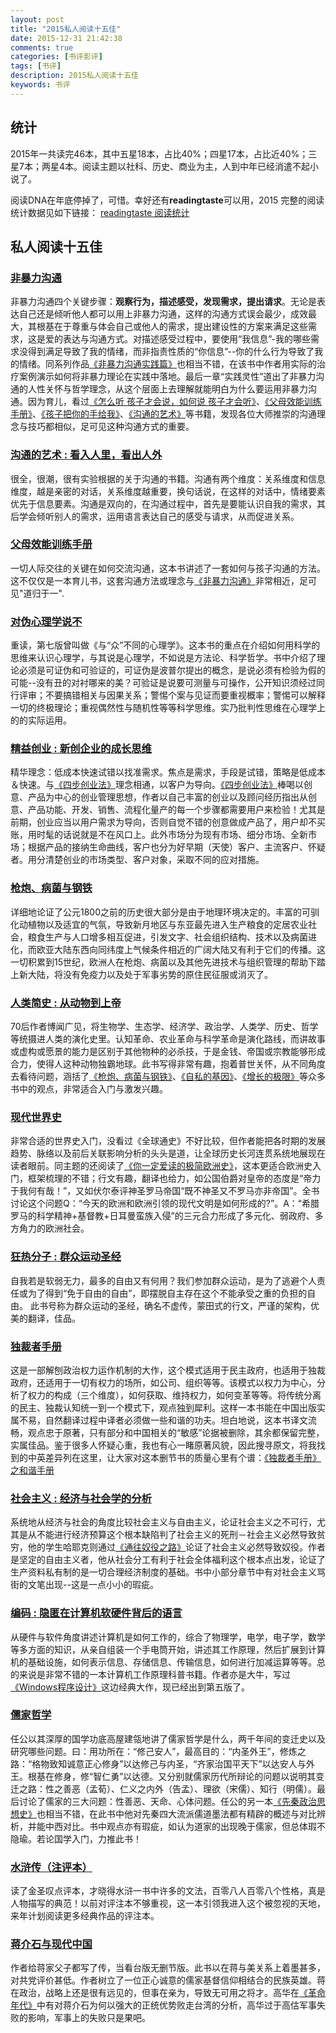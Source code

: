 ```yaml
---
layout: post
title: "2015私人阅读十五佳"
date: 2015-12-31 21:42:38
comments: true
categories: [书评影评]
tags: [书评]
description: 2015私人阅读十五佳
keywords: 书评
---
```


## 统计
2015年一共读完46本，其中五星18本，占比40%；四星17本，占比近40%；三星7本；两星4本。阅读主题以社科、历史、商业为主，人到中年已经消遣不起小说了。

阅读DNA在年底停掉了，可惜。幸好还有**readingtaste**可以用，2015 完整的阅读统计数据见如下链接：
[readingtaste 阅读统计](http://readingtaste.com/user/1297475/stat/books)

## 私人阅读十五佳

<!--more-->

### [非暴力沟通](http://book.douban.com/subject/3533221/)

非暴力沟通四个关键步骤：**观察行为，描述感受，发现需求，提出请求**。无论是表达自己还是倾听他人都可以用上非暴力沟通，这样的沟通方式误会最少，成效最大，其根基在于尊重与体会自己或他人的需求，提出建设性的方案来满足这些需求，这是爱的表达与沟通方式。对描述感受过程中，要使用“我信息”-我的哪些需求没得到满足导致了我的情绪，而非指责性质的“你信息”--你的什么行为导致了我的情绪。同系列作品[《非暴力沟通实践篇》](http://book.douban.com/subject/25985811/)也相当不错，在该书中作者用实际的治疗案例演示如何将非暴力理论在实践中落地。最后一章“实践灵性”道出了非暴力沟通的人性关怀与哲学理念，从这个层面上去理解就能明白为什么要运用非暴力沟通。因为育儿，看过[《怎么听 孩子才会说，如何说 孩子才会听》](http://book.douban.com/subject/2275635/)、[《父母效能训练手册》](http://book.douban.com/subject/3759379/)、[《孩子把你的手给我》](http://book.douban.com/subject/1067049/)、[《沟通的艺术》](http://book.douban.com/subject/26275861/)等书籍，发现各位大师推崇的沟通理念与技巧都相似，足可见这种沟通方式的重要。

### [沟通的艺术 : 看入人里，看出人外](http://book.douban.com/subject/26275861/)

很全，很潮，很有实验根据的关于沟通的书籍。沟通有两个维度：关系维度和信息维度，越是亲密的对话，关系维度越重要，换句话说，在这样的对话中，情绪要素优先于信息要素。沟通是双向的，在沟通过程中，首先是要能认识自我的需求，其后学会倾听别人的需求，运用语言表达自己的感受与请求，从而促进关系。

### [父母效能训练手册](http://book.douban.com/subject/3759379/)

一切人际交往的关键在如何交流沟通，这本书讲述了一套如何与孩子沟通的方法。这不仅仅是一本育儿书，这套沟通方法或理念与[《非暴力沟通》](http://book.douban.com/subject/3533221/)非常相近，足可见"道归于一".

### [对伪心理学说不](http://book.douban.com/subject/6952036/)

重读，第七版曾叫做《与“众”不同的心理学》。这本书的重点在介绍如何用科学的思维来认识心理学，与其说是心理学，不如说是方法论、科学哲学。书中介绍了理论必须是可证伪和可验证的，可证伪是波普尔提出的概念，是说必须有检验为假的可能--没有丑的对衬哪来的美？可验证是说要可测量与可操作，公开知识须经过同行评审；不要搞错相关与因果关系；警惕个案与见证而要重视概率；警惕可以解释一切的终极理论；重视偶然性与随机性等等科学思维。实乃批判性思维在心理学上的的实际运用。

### [精益创业 : 新创企业的成长思维](http://book.douban.com/subject/10945606/)

精华理念：低成本快速试错以找准需求。焦点是需求，手段是试错，策略是低成本＆快速。与[《四步创业法》](http://book.douban.com/subject/11516567/)理念相通，以客户为导向。[《四步创业法》](http://book.douban.com/subject/11516567/)棒喝以创意、产品为中心的创业管理思想，作者以自己丰富的创业以及顾问经历指出从创意、产品功能、开发、销售、流程化量产的每一个步骤都需要用户来检验！尤其是前期，创业应当以用户需求为导向，否则自觉不错的创意做成产品了，用户却不买账，用时髦的话说就是不在风口上。此外市场分为现有市场、细分市场、全新市场；根据产品的接纳生命曲线，客户也分为好早期（天使）客户、主流客户、怀疑者。用分清楚创业的市场类型、客户对象，采取不同的应对措施。

### [枪炮、病菌与钢铁](http://book.douban.com/subject/1813841/)

详细地论证了公元1800之前的历史很大部分是由于地理环境决定的。丰富的可驯化动植物以及适宜的气氛，导致新月地区与东亚最先进入生产粮食的定居农业社会，粮食生产与人口增多相互促进，引发文字、社会组织结构、技术以及病菌进化，而欧亚大陆东西向同纬度上气候条件相近的广阔大陆又有利于它们的传播。这一切积累到15世纪，欧洲人在枪炮、病菌以及其他先进技术与组织管理的帮助下踏上新大陆，将没有免疫力以及处于军事劣势的原住民征服或消灭了。

### [人类简史 : 从动物到上帝](http://book.douban.com/subject/25985021/)

70后作者博闻广见，将生物学、生态学、经济学、政治学、人类学、历史、哲学等统摄进人类的演化史里。认知革命、农业革命与科学革命是演化路线，而讲故事或虚构或愿景的能力是区别于其他物种的必杀技，于是金钱、帝国或宗教能够形成合力，使得人这种动物独霸地球。此书写得非常有趣，抱着普世关怀，从不同角度去看待问题，涵括了[《枪炮、病菌与钢铁》](http://book.douban.com/subject/1813841/)、[《自私的基因》](http://book.douban.com/subject/11445548/)、[《增长的极限》](http://book.douban.com/subject/24745507/)等众多书中的观点，非常适合入门与激发兴趣。

### [现代世界史](http://book.douban.com/subject/25831575/)

非常合适的世界史入门，没看过《全球通史》不好比较，但作者能把各时期的发展趋势、脉络以及前后关联影响分析的头头是道，让全球历史长河连贯系统地展现在读者眼前。同主题的还阅读了[《你一定爱读的极简欧洲史》](http://book.douban.com/subject/5366248/)，这本更适合欧洲史入门，框架梳理的不错；行文有趣，翻译也给力，如公国伯爵对皇帝的态度是“帝力于我何有哉！”，又如伏尔泰评神圣罗马帝国“既不神圣又不罗马亦非帝国”。全书讨论这个问题Q：“今天的欧洲和欧洲引领的现代文明是如何形成的?”。A：“希腊罗马的科学精神+基督教+日耳曼蛮族入侵”的三元合力形成了多元化、弱政府、多方角力的欧洲社会。

### [狂热分子 : 群众运动圣经](http://book.douban.com/subject/3057556/)

自我若是软弱无力，最多的自由又有何用？我们参加群众运动，是为了逃避个人责任或为了得到“免于自由的自由”，即摆脱自主存在这个不能承受之重的负担的自由。 此书号称为群众运动的圣经，确名不虚传，蒙田式的行文，严谨的架构，优美的翻译，佳品。

### [独裁者手册](http://book.douban.com/subject/25881102/)

这是一部解刨政治权力运作机制的大作，这个模式适用于民主政府，也适用于独裁政府，还适用于一切有权力的场所，如公司、组织等等。该模式以权力为中心，分析了权力的构成（三个维度），如何获取、维持权力，如何变革等等。将传统分离的民主、独裁认知统一到一个模式下，观点独到犀利。这样一本书能在中国出版实属不易，自然翻译过程中译者必须做一些和谐的功夫。坦白地说，这本书译文流畅，观点忠于原著，只有部分和中国相关的“敏感”论据被删除，其余都保留完整，实属佳品。鉴于很多人怀疑心重，我也有心一睹原著风貌，因此搜寻原文，将我找到的中英差异列在这里，让大家对这本删节书的质量心里有个谱：[《独裁者手册》之和谐手册](http://kesain.lofter.com/post/3aa744_65cd0a4)

### [社会主义 : 经济与社会学的分析](http://book.douban.com/subject/3260366/)

系统地从经济与社会的角度比较社会主义与自由主义，论证社会主义之不可行，尤其是从不能进行经济预算这个根本缺陷判了社会主义的死刑－社会主义必然导致贫穷，他的学生哈耶克则通过[《通往奴役之路》](http://book.douban.com/subject/1077528/)论证了社会主义必然导致奴役。作者是坚定的自由主义者，他从社会分工有利于社会全体福利这个根本点出发，论证了生产资料私有制的是一切合理经济制度的基础。书中小部分章节中有对社会主义骂街的文笔出现--这是一点小小的瑕疵。

### [编码 : 隐匿在计算机软硬件背后的语言](http://book.douban.com/subject/4822685/)

从硬件与软件角度讲述计算机是如何工作的，综合了物理学，电学，电子学，数学等多方面的知识，从亲自组装一个手电筒开始，讲述其工作原理，然后扩展到计算机的基础设施，如何表示信息、存储信息、传输信息，如何进行加减运算等等。总的来说是非常不错的一本计算机工作原理科普书籍。作者亦是大牛，写过[《Windows程序设计》](http://book.douban.com/subject/5273955/)这边经典大作，现已经出到第五版了。

### [儒家哲学](http://book.douban.com/subject/4097069/)

任公以其深厚的国学功底高屋建瓴地讲了儒家哲学是什么，两千年间的变迁史以及研究哪些问题。曰：用功所在：“修己安人”，最高目的：“内圣外王”，修炼之路：“格物致知诚意正心修身”以达修己与内圣，“齐家治国平天下”以达安人与外王。根基在修身，修“智仁勇”以达德。又分别就儒家历代所辩论的问题以说明其变迁之路：性之善恶（孟荀）、仁义之内外（告孟）、理欲（宋儒）、知行（明儒）。最后讨论了儒家的三大问题：性善恶、天命、心体问题。任公的另一本[《先秦政治思想史》](http://book.douban.com/subject/5990878/)也相当不错，在此书中他对先秦四大流派儒道墨法都有精辟的概述与对比辨析，并能中西对比。书中观点亦有瑕疵，如认为道家的出现晚于儒家，但总体瑕不隐瑜。若论国学入门，力推此书！

### [水浒传（注评本）](http://book.douban.com/subject/26411281/)

读了金圣叹点评本，才晓得水浒一书中许多的文法，百零八人百零八个性格，真是人物描写的典范！以前对评注本不够重视，这一本引领我进入这个被忽视的天地，来年计划阅读更多经典作品的评注本。

### [蒋介石与现代中国](http://book.douban.com/subject/4322040/)

作者给蒋家父子都写了传，当看台版无删节版。此书以在蒋与美关系上着墨甚多，对共党评价甚低。作者树立了一位正心诚意的儒家基督信仰相结合的民族英雄。蒋在政治，战略上还是很有远见的，但事在亲为，导致无可用之将才。高华在[《革命年代》](http://book.douban.com/subject/4229282/)中有对蒋介石为何以强大的正统优势败走台湾的分析，高华过于高估军事失败的影响，军事上的失败只是果吧。
